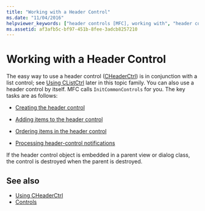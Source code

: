 ```yaml
---
title: "Working with a Header Control"
ms.date: "11/04/2016"
helpviewer_keywords: ["header controls [MFC], working with", "header controls"]
ms.assetid: af3afb5c-bf97-451b-8fee-3adcb8257210
---
```

# Working with a Header Control

The easy way to use a header control ([CHeaderCtrl](../mfc/reference/cheaderctrl-class.md)) is in conjunction with a list control; see [Using CListCtrl](../mfc/using-clistctrl.md) later in this topic family. You can also use a header control by itself. MFC calls `InitCommonControls` for you. The key tasks are as follows:

- [Creating the header control](../mfc/creating-the-header-control.md)

- [Adding items to the header control](../mfc/adding-items-to-the-header-control.md)

- [Ordering items in the header control](../mfc/ordering-items-in-the-header-control.md)

- [Processing header-control notifications](../mfc/processing-header-control-notifications.md)

If the header control object is embedded in a parent view or dialog class, the control is destroyed when the parent is destroyed.

## See also

- [Using CHeaderCtrl](../mfc/using-cheaderctrl.md)
- [Controls](../mfc/controls-mfc.md)
